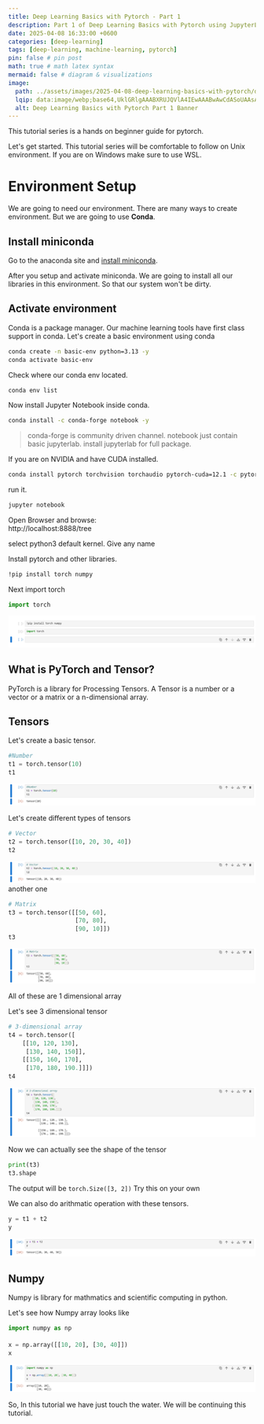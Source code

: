 ```yaml
---
title: Deep Learning Basics with Pytorch - Part 1
description: Part 1 of Deep Learning Basics with Pytorch using JupyterLab
date: 2025-04-08 16:33:00 +0600
categories: [deep-learning]
tags: [deep-learning, machine-learning, pytorch]
pin: false # pin post
math: true # math latex syntax
mermaid: false # diagram & visualizations
image:
  path: ../assets/images/2025-04-08-deep-learning-basics-with-pytorch/deep-learning-basics-banner.png
  lqip: data:image/webp;base64,UklGRlgAAABXRUJQVlA4IEwAAABwAwCdASoUAAsAPzmEuVOvKKWisAgB4CcJYgC7ABrVtaXaUAAA/s2DBAG0CXXVg2oNx6O9rSf7FJgw08q9aJ7lmmvJHpO19QNxoAAA
  alt: Deep Learning Basics with Pytorch Part 1 Banner
---
```


This tutorial series is a hands on beginner guide for pytorch.

Let's get started. This tutorial series will be comfortable to follow on Unix environment. If you are on Windows make sure to use WSL.

# Environment Setup

We are going to need our environment. There are many ways to create environment. But we are going to use **Conda**.

## Install miniconda
Go to the anaconda site and [install miniconda](https://www.anaconda.com/docs/getting-started/miniconda/install#quickstart-install-instructions).

After you setup and activate miniconda. We are going to install all our libraries in this environment. So that our system won't be dirty.

## Activate environment
Conda is a package manager. Our machine learning tools have first class support in conda. Let's create a basic environment using conda

```sh
conda create -n basic-env python=3.13 -y
conda activate basic-env
```

Check where our conda env located.
```sh
conda env list
```

Now install Jupyter Notebook inside conda.
```sh
conda install -c conda-forge notebook -y
```
> conda-forge is community driven channel. notebook just contain basic jupyterlab. install jupyterlab for full package.

If you are on NVIDIA and have CUDA installed.
```bash
conda install pytorch torchvision torchaudio pytorch-cuda=12.1 -c pytorch -c nvidia
```

run it.
```sh
jupyter notebook
```
Open Browser and browse:  
http://localhost:8888/tree

select python3 default kernel. Give any name

Install pytorch and other libraries.
```sh
!pip install torch numpy
```

Next import torch
```python
import torch
```
![import torch](<../assets/images/2025-04-08-deep-learning-basics-with-pytorch/Screenshot 2025-04-08 at 19-08-56 basics.png>)

## What is PyTorch and Tensor?
PyTorch is a library for Processing Tensors. A Tensor is a number or a vector or a matrix or a n-dimensional array.


## Tensors
Let's create a basic tensor.
```python
#Number
t1 = torch.tensor(10)
t1
```
![tensor-ex-1](<../assets/images/2025-04-08-deep-learning-basics-with-pytorch/Screenshot 2025-04-08 at 19-35-10 basics.png>)


Let's create different types of tensors
```python
# Vector
t2 = torch.tensor([10, 20, 30, 40])
t2
```
![vector tensor](<../assets/images/2025-04-08-deep-learning-basics-with-pytorch/Screenshot 2025-04-08 at 19-40-50 basics.png>)
another one
```python
# Matrix
t3 = torch.tensor([[50, 60], 
                   [70, 80], 
                   [90, 10]])
t3
```
![matrix tensor](<../assets/images/2025-04-08-deep-learning-basics-with-pytorch/Screenshot 2025-04-08 at 19-38-50 basics.png>)


All of these are 1 dimensional array

Let's see 3 dimensional tensor
```python
# 3-dimensional array
t4 = torch.tensor([
    [[10, 120, 130], 
     [130, 140, 150]], 
    [[150, 160, 170], 
     [170, 180, 190.]]])
t4
```
![3 dimensional tensor](<../assets/images/2025-04-08-deep-learning-basics-with-pytorch/Screenshot 2025-04-08 at 19-44-59 basics.png>)


Now we can actually see the shape of the tensor
```python
print(t3)
t3.shape
```
The output will be `torch.Size([3, 2])`
Try this on your own

We can also do arithmatic operation with these tensors.
```python
y = t1 + t2
y
```
![arithmatic operation](<../assets/images/2025-04-08-deep-learning-basics-with-pytorch/Screenshot 2025-04-08 at 19-49-53 basics.png>)


## Numpy

Numpy is library for mathmatics and scientific computing in python.

Let's see how Numpy array looks like
```python
import numpy as np

x = np.array([[10, 20], [30, 40]])
x
```
![numpy example](<../assets/images/2025-04-08-deep-learning-basics-with-pytorch/Screenshot 2025-04-08 at 19-53-21 basics.png>)

So, In this tutorial we have just touch the water. We will be continuing this tutorial.  












